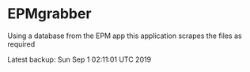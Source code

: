 # EPMgrabber
Using a database from the EPM app this application scrapes the files as required


Latest backup: Sun Sep 1 02:11:01 UTC 2019
